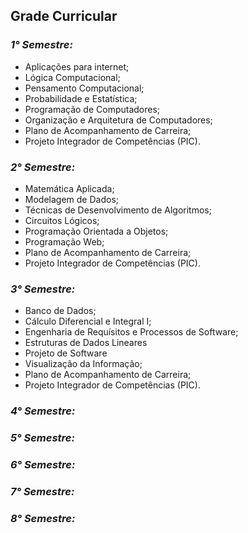 ## **Grade Curricular**

### ***1° Semestre:***
- Aplicações para internet;
- Lógica Computacional;
- Pensamento Computacional;
- Probabilidade e Estatística;
- Programação de Computadores;
- Organização e Arquitetura de Computadores;
- Plano de Acompanhamento de Carreira;
- Projeto Integrador de Competências (PIC).

### ***2° Semestre:***
- Matemática Aplicada;
- Modelagem de Dados;
- Técnicas de Desenvolvimento de Algoritmos;
- Circuitos Lógicos;
- Programação Orientada a Objetos;
- Programação Web;
- Plano de Acompanhamento de Carreira;
- Projeto Integrador de Competências (PIC).

### ***3° Semestre:***
- Banco de Dados;
- Cálculo Diferencial e Integral I;
- Engenharia de Requísitos e Processos de Software;
- Estruturas de Dados Lineares
- Projeto de Software
- Visualização da Informação;
- Plano de Acompanhamento de Carreira;
- Projeto Integrador de Competências (PIC).

### ***4° Semestre:***

### ***5° Semestre:***

### ***6° Semestre:***

### ***7° Semestre:***

### ***8° Semestre:***